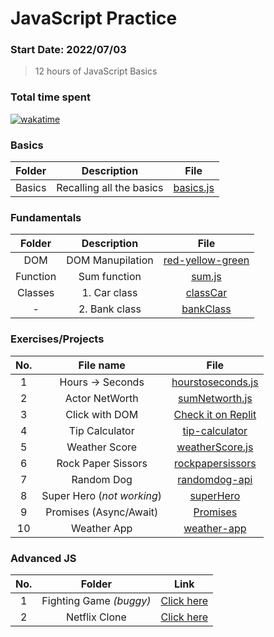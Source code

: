 # JavaScript Practice
### Start Date: 2022/07/03
> 12 hours of JavaScript Basics

<h3 align="left">Total time spent</h3>

[![wakatime](https://wakatime.com/badge/user/0602677e-e1f1-4ba7-90c1-770c3a600207/project/be178c23-152e-45ec-9592-7df40482efdb.svg)](https://wakatime.com/badge/user/0602677e-e1f1-4ba7-90c1-770c3a600207/project/be178c23-152e-45ec-9592-7df40482efdb)


<h3 align="left">Basics</h3>

| Folder | Description | File |
|:---:|:---:|:---:|
|Basics|Recalling all the basics|[basics.js](https://github.com/raihanrms/BingeJS/blob/main/Basics/basics.js)|

<h3 align="left">Fundamentals</h3>

|Folder| Description | File |
|:---:|:---:|:---:|
| DOM | DOM Manupilation | [red-yellow-green](https://github.com/raihanrms/BingeJS/tree/main/Fundamentals/dom/red-yellow-green) |
| Function | Sum function | [sum.js](https://github.com/raihanrms/BingeJS/tree/main/Fundamentals/functions/sum.js) |
| Classes | 1. Car class | [classCar](https://github.com/raihanrms/BingeJS/tree/main/Fundamentals/classes/practice/car-class) |
| - | 2. Bank class | [bankClass](https://github.com/raihanrms/BingeJS/tree/main/Fundamentals/classes/practice/bank-class) |

<h3 align="left">Exercises/Projects</h3>
 
| No. | File name | File |
|:---:|:---:|:---:|
| 1 | Hours -> Seconds | [hourstoseconds.js](https://github.com/raihanrms/BingeJS/blob/main/exercises/converthourstoseconds.js) |
| 2 | Actor NetWorth | [sumNetworth.js](https://github.com/raihanrms/BingeJS/blob/main/exercises/sumNetworth.js) |
| 3 | Click with DOM | [Check it on Replit](https://replit.com/@raihanrms/DOM-Manupilation) |
| 4 | Tip Calculator | [tip-calculator](https://github.com/raihanrms/BingeJS/tree/main/projects/tip-calculator/exercise) |
| 5 | Weather Score | [weatherScore.js](https://github.com/raihanrms/BingeJS/blob/main/exercises/weatherScore.js) |
| 6 | Rock Paper Sissors | [rockpapersissors](https://github.com/raihanrms/BingeJS/tree/main/projects/rockpaperscissors) | 
| 7 | Random Dog | [randomdog-api](https://github.com/raihanrms/BingeJS/tree/main/projects/randomdog-api)|
| 8 | Super Hero (_not working_) | [superHero ](https://github.com/raihanrms/BingeJS/tree/main/projects/superHero) |
| 9 | Promises (Async/Await)| [Promises](https://github.com/raihanrms/BingeJS/tree/main/exercises/Promises) |
| 10 | Weather App | [weather-app](https://github.com/raihanrms/BingeJS/tree/main/projects/weather-app) |

<h3 align="left">Advanced JS</h3>

| No. | Folder | Link |
|:---:|:---:|:---:|
| 1 | Fighting Game _(buggy)_ | [Click here](https://github.com/raihanrms/BingeJS/tree/main/AdvancedJS/FightingGame) |
| 2 | Netflix Clone | [Click here](https://github.com/raihanrms/BingeJS/tree/main/AdvancedJS/NetflixClone) |
